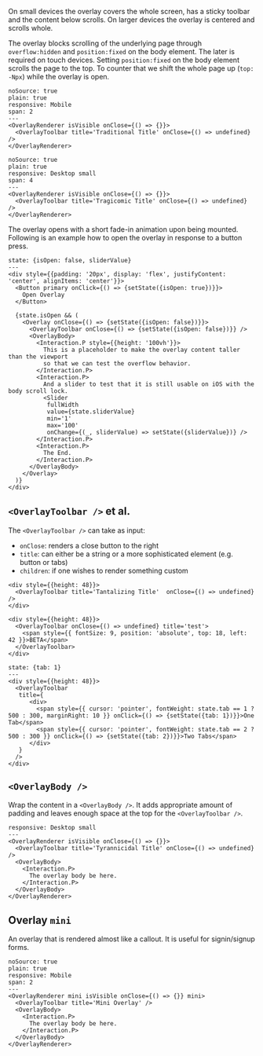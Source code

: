 On small devices the overlay covers the whole screen, has a sticky toolbar and the content below scrolls. On larger devices the overlay is centered and scrolls whole.

The overlay blocks scrolling of the underlying page through `overflow:hidden` and `position:fixed` on the body element. The later is required on touch devices. Setting `position:fixed` on the body element scrolls the page to the top. To counter that we shift the whole page up (`top: -Npx`) while the overlay is open.

```react
noSource: true
plain: true
responsive: Mobile
span: 2
---
<OverlayRenderer isVisible onClose={() => {}}>
  <OverlayToolbar title='Traditional Title' onClose={() => undefined} />
</OverlayRenderer>
```
```react
noSource: true
plain: true
responsive: Desktop small
span: 4
---
<OverlayRenderer isVisible onClose={() => {}}>
  <OverlayToolbar title='Tragicomic Title' onClose={() => undefined} />
</OverlayRenderer>
```

The overlay opens with a short fade-in animation upon being mounted. Following is an example how to open the overlay in response to a button press.

```react
state: {isOpen: false, sliderValue}
---
<div style={{padding: '20px', display: 'flex', justifyContent: 'center', alignItems: 'center'}}>
  <Button primary onClick={() => {setState({isOpen: true})}}>
    Open Overlay
  </Button>

  {state.isOpen && (
    <Overlay onClose={() => {setState({isOpen: false})}}>
      <OverlayToolbar onClose={() => {setState({isOpen: false})}} />
      <OverlayBody>
        <Interaction.P style={{height: '100vh'}}>
          This is a placeholder to make the overlay content taller than the viewport
          so that we can test the overflow behavior.
        </Interaction.P>
        <Interaction.P>
          And a slider to test that it is still usable on iOS with the body scroll lock.
          <Slider
           fullWidth
           value={state.sliderValue}
           min='1'
           max='100'
           onChange={(_, sliderValue) => setState({sliderValue})} />
        </Interaction.P>
        <Interaction.P>
          The End.
        </Interaction.P>
      </OverlayBody>
    </Overlay>
  )}
</div>
```

## `<OverlayToolbar />` et al.

The `<OverlayToolbar />` can take as input:
    
- `onClose`: renders a close button to the right
- `title`: can either be a string or a more sophisticated element (e.g. button or tabs)
- `children`: if one wishes to render something custom

```react|noSource,plain,frame,span-3
<div style={{height: 48}}>
  <OverlayToolbar title='Tantalizing Title'  onClose={() => undefined} />
</div>
```
```react|noSource,plain,frame,span-3
<div style={{height: 48}}>
  <OverlayToolbar onClose={() => undefined} title='test'>
    <span style={{ fontSize: 9, position: 'absolute', top: 18, left: 42 }}>BETA</span>
  </OverlayToolbar>
</div>
```
```react|noSource,plain,frame,span-3
state: {tab: 1}
---
<div style={{height: 48}}>
  <OverlayToolbar 
   title={
      <div>
        <span style={{ cursor: 'pointer', fontWeight: state.tab == 1 ? 500 : 300, marginRight: 10 }} onClick={() => {setState({tab: 1})}}>One Tab</span>
        <span style={{ cursor: 'pointer', fontWeight: state.tab == 2 ? 500 : 300 }} onClick={() => {setState({tab: 2})}}>Two Tabs</span>
      </div>
   } 
  />
</div>
```

## `<OverlayBody />`

Wrap the content in a `<OverlayBody />`. It adds appropriate amount of padding and leaves enough space at the top for the `<OverlayToolbar />`.

```react
responsive: Desktop small
---
<OverlayRenderer isVisible onClose={() => {}}>
  <OverlayToolbar title='Tyrannicidal Title' onClose={() => undefined} />
  <OverlayBody>
    <Interaction.P>
      The overlay body be here.
    </Interaction.P>
  </OverlayBody>
</OverlayRenderer>
```

## Overlay `mini`

An overlay that is rendered almost like a callout. It is useful for signin/signup forms.

```react
noSource: true
plain: true
responsive: Mobile
span: 2
---
<OverlayRenderer mini isVisible onClose={() => {}} mini>
  <OverlayToolbar title='Mini Overlay' />
  <OverlayBody>
    <Interaction.P>
      The overlay body be here.
    </Interaction.P>
  </OverlayBody>
</OverlayRenderer>
```